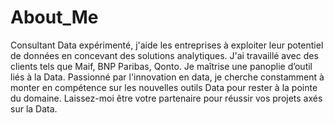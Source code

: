 # About_Me

Consultant Data expérimenté, j'aide les entreprises à exploiter leur potentiel de données en concevant des solutions analytiques. J'ai travaillé avec des clients tels que Maif, BNP Paribas, Qonto. Je maîtrise une panoplie d’outil liés à la Data. Passionné par l'innovation en data, je cherche constamment à monter en compétence sur les nouvelles outils Data pour rester à la pointe du domaine. Laissez-moi être votre partenaire pour réussir vos projets axés sur la Data. 

